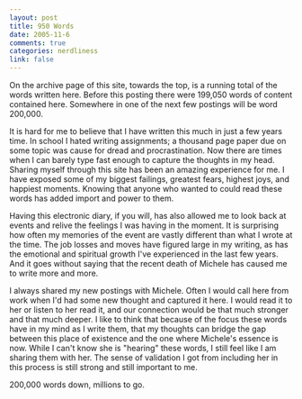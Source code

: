 ```yaml
--- 
layout: post
title: 950 Words
date: 2005-11-6
comments: true
categories: nerdliness
link: false
---
```

On the archive page of this site, towards the top, is a running total of the words written here. Before this posting there were 199,050 words of content contained here. Somewhere in one of the next few postings will be word 200,000.

It is hard for me to believe that I have written this much in just a few years time. In school I hated writing assignments; a thousand page paper due on some topic was cause for dread and procrastination. Now there are times when I can barely type fast enough to capture the thoughts in my head. Sharing myself through this site has been an amazing experience for me. I have exposed some of my biggest failings, greatest fears, highest joys, and happiest moments. Knowing that anyone who wanted to could read these words has added import and power to them.

Having this electronic diary, if you will, has also allowed me to look back at events and relive the feelings I was having in the moment. It is surprising how often my memories of the event are vastly different than what I wrote at the time. The job losses and moves have figured large in my writing, as has the emotional and spiritual growth I've experienced in the last few years. And it goes without saying that the recent death of Michele has caused me to write more and more.

I always shared my new postings with Michele. Often I would call here from work when I'd had some new thought and captured it here. I would read it to her or listen to her read it, and our connection would be that much stronger and that much deeper. I like to think that because of the focus these words have in my mind as I write them, that my thoughts can bridge the gap between this place of existence and the one where Michele's essence is now. While I can't know she is "hearing" these words, I still feel like I am sharing them with her. The sense of validation I got from including her in this process is still strong and still important to me.

200,000 words down, millions to go.
